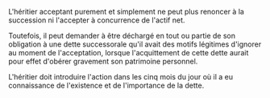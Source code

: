 L'héritier acceptant purement et simplement ne peut plus renoncer à la succession ni l'accepter à concurrence de l'actif net.

Toutefois, il peut demander à être déchargé en tout ou partie de son obligation à une dette successorale qu'il avait des motifs légitimes d'ignorer au moment de l'acceptation, lorsque l'acquittement de cette dette aurait pour effet d'obérer gravement son patrimoine personnel.

L'héritier doit introduire l'action dans les cinq mois du jour où il a eu connaissance de l'existence et de l'importance de la dette.
